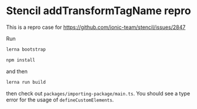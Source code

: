 # Stencil addTransformTagName repro

This is a repro case for https://github.com/ionic-team/stencil/issues/2847

Run

```sh
lerna bootstrap
```

```sh
npm install
```

and then 

```sh
lerna run build
```

then check out `packages/importing-package/main.ts`. You should see a type
error for the usage of `defineCustomElements`.